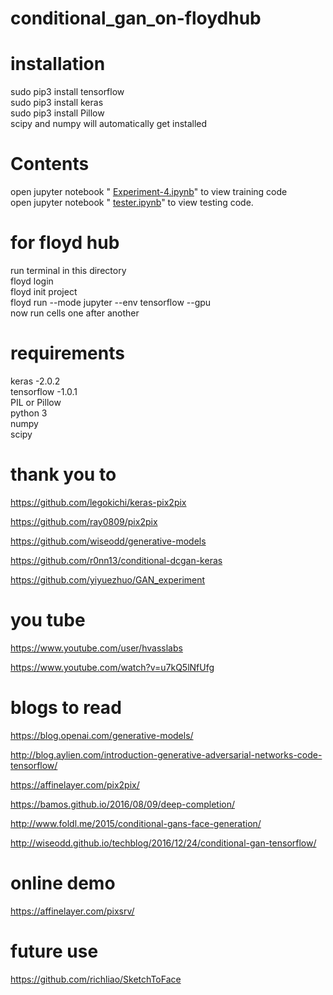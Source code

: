 # conditional_gan_on-floydhub <br>
# installation

sudo pip3 install tensorflow <br>
sudo pip3 install keras <br>
sudo pip3 install Pillow <br>
scipy and numpy will automatically get installed <br>


# Contents
open jupyter notebook "  [Experiment-4.ipynb](https://github.com/deepanshu-yadav/conditional_gan_on-floydhub/blob/master/experiment-4.ipynb)" to view training code  <br>
open jupyter notebook "  [tester.ipynb](https://github.com/deepanshu-yadav/conditional_gan_on-floydhub/blob/master/tester.ipynb)"  to view testing code.
# for floyd hub 
run terminal in this directory <br>
floyd login <br>
floyd init project <br>
floyd run --mode jupyter --env tensorflow --gpu <br>
now run cells one after another<br>

# requirements 
keras -2.0.2 <br>
tensorflow -1.0.1 <br>
PIL  or Pillow<br>
python 3 <br>
numpy <br>
scipy <br>

# thank you to 
https://github.com/legokichi/keras-pix2pix

https://github.com/ray0809/pix2pix

https://github.com/wiseodd/generative-models

https://github.com/r0nn13/conditional-dcgan-keras

https://github.com/yiyuezhuo/GAN_experiment

# you tube 

https://www.youtube.com/user/hvasslabs

https://www.youtube.com/watch?v=u7kQ5lNfUfg



# blogs to read

https://blog.openai.com/generative-models/

http://blog.aylien.com/introduction-generative-adversarial-networks-code-tensorflow/

https://affinelayer.com/pix2pix/

https://bamos.github.io/2016/08/09/deep-completion/

http://www.foldl.me/2015/conditional-gans-face-generation/

http://wiseodd.github.io/techblog/2016/12/24/conditional-gan-tensorflow/





# online demo
https://affinelayer.com/pixsrv/

# future use
https://github.com/richliao/SketchToFace


